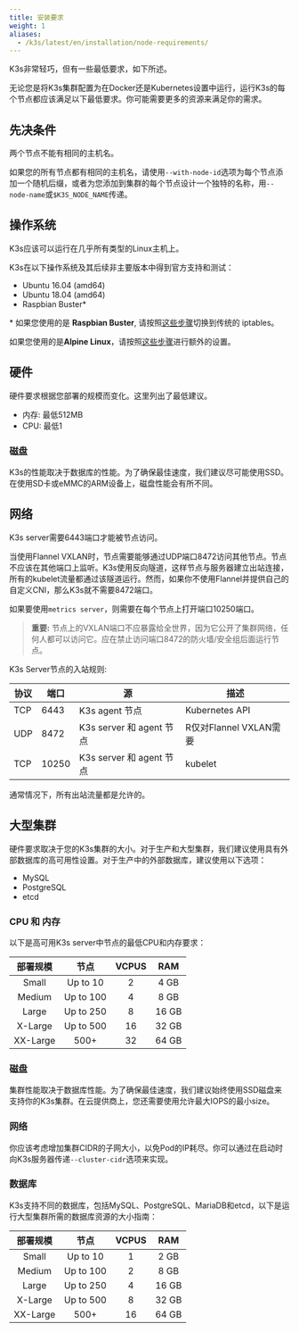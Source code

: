 ```yaml
---
title: 安装要求
weight: 1
aliases:
  - /k3s/latest/en/installation/node-requirements/
---
```


K3s非常轻巧，但有一些最低要求，如下所述。

无论您是将K3s集群配置为在Docker还是Kubernetes设置中运行，运行K3s的每个节点都应该满足以下最低要求。你可能需要更多的资源来满足你的需求。

## 先决条件

两个节点不能有相同的主机名。

如果您的所有节点都有相同的主机名，请使用`--with-node-id`选项为每个节点添加一个随机后缀，或者为您添加到集群的每个节点设计一个独特的名称，用`--node-name`或`$K3S_NODE_NAME`传递。

## 操作系统

K3s应该可以运行在几乎所有类型的Linux主机上。

K3s在以下操作系统及其后续非主要版本中得到官方支持和测试：

*    Ubuntu 16.04 (amd64)
*    Ubuntu 18.04 (amd64)
*    Raspbian Buster*

\* 如果您使用的是 **Raspbian Buster**, 请按照[这些步骤](/docs/k3s/advanced/_index#在raspbian-buster上启用旧版的iptables)切换到传统的 iptables。

如果您使用的是**Alpine Linux**，请按照[这些步骤](/docs/k3s/advanced/_index#alpine-linux安装的额外准备工作)进行额外的设置。

## 硬件

硬件要求根据您部署的规模而变化。这里列出了最低建议。

*    内存: 最低512MB
*    CPU: 最低1

### 磁盘

K3s的性能取决于数据库的性能。为了确保最佳速度，我们建议尽可能使用SSD。在使用SD卡或eMMC的ARM设备上，磁盘性能会有所不同。

## 网络

K3s server需要6443端口才能被节点访问。

当使用Flannel VXLAN时，节点需要能够通过UDP端口8472访问其他节点。节点不应该在其他端口上监听。K3s使用反向隧道，这样节点与服务器建立出站连接，所有的kubelet流量都通过该隧道运行。然而，如果你不使用Flannel并提供自己的自定义CNI，那么K3s就不需要8472端口。

如果要使用`metrics server`，则需要在每个节点上打开端口10250端口。

> **重要:** 节点上的VXLAN端口不应暴露给全世界，因为它公开了集群网络，任何人都可以访问它。应在禁止访问端口8472的防火墙/安全组后面运行节点。

<figcaption>K3s Server节点的入站规则:</figcaption>

| 协议 | 端口 | 源 | 描述
|-----|-----|----------------|---|
| TCP | 6443 | K3s agent 节点 | Kubernetes API
| UDP | 8472 | K3s server 和 agent 节点 | R仅对Flannel VXLAN需要
| TCP | 10250 | K3s server 和 agent 节点 | kubelet

通常情况下，所有出站流量都是允许的。

## 大型集群

硬件要求取决于您的K3s集群的大小。对于生产和大型集群，我们建议使用具有外部数据库的高可用性设置。对于生产中的外部数据库，建议使用以下选项：

- MySQL
- PostgreSQL
- etcd

### CPU 和 内存

以下是高可用K3s server中节点的最低CPU和内存要求：

| 部署规模 |   节点   | VCPUS |  RAM  |
|:---------------:|:---------:|:-----:|:-----:|
|      Small      |  Up to 10 |   2   |  4 GB |
|      Medium     | Up to 100 |   4   |  8 GB |
|      Large      | Up to 250 |   8   | 16 GB |
|     X-Large     | Up to 500 |   16  | 32 GB |
|     XX-Large    |   500+    |   32  | 64 GB |

### 磁盘

集群性能取决于数据库性能。为了确保最佳速度，我们建议始终使用SSD磁盘来支持你的K3s集群。在云提供商上，您还需要使用允许最大IOPS的最小size。

### 网络

你应该考虑增加集群CIDR的子网大小，以免Pod的IP耗尽。你可以通过在启动时向K3s服务器传递`--cluster-cidr`选项来实现。

### 数据库

K3s支持不同的数据库，包括MySQL、PostgreSQL、MariaDB和etcd，以下是运行大型集群所需的数据库资源的大小指南：

| 部署规模 |   节点   | VCPUS |  RAM  |
|:---------------:|:---------:|:-----:|:-----:|
|      Small      |  Up to 10 |   1   |  2 GB |
|      Medium     | Up to 100 |   2   |  8 GB |
|      Large      | Up to 250 |   4   | 16 GB |
|     X-Large     | Up to 500 |   8   | 32 GB |
|     XX-Large    |   500+    |   16  | 64 GB |


